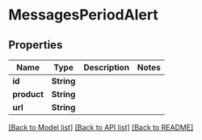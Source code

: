 # MessagesPeriodAlert

## Properties

Name | Type | Description | Notes
------------ | ------------- | ------------- | -------------
**id** | **String** |  |
**product** | **String** |  |
**url** | **String** |  |

[[Back to Model list]](./README.md#documentation-for-models) [[Back to API list]](./README.md#documentation-for-api-endpoints) [[Back to README]](../README.md)

